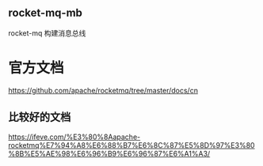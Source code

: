 ## rocket-mq-mb
rocket-mq 构建消息总线 




# 官方文档
https://github.com/apache/rocketmq/tree/master/docs/cn  

## 比较好的文档
https://ifeve.com/%E3%80%8Aapache-rocketmq%E7%94%A8%E6%88%B7%E6%8C%87%E5%8D%97%E3%80%8B%E5%AE%98%E6%96%B9%E6%96%87%E6%A1%A3/
